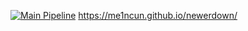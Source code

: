 [![Main Pipeline](https://github.com/me1ncun/newerdown/actions/workflows/backend.yml/badge.svg)](https://github.com/me1ncun/newerdown/actions/workflows/backend.yml)
https://me1ncun.github.io/newerdown/
